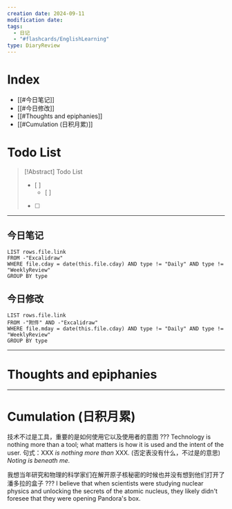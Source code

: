 ```yaml
---
creation date: 2024-09-11
modification date: 
tags:
  - 日记
  - "#flashcards/EnglishLearning"
type: DiaryReview
---
```

# Index
- [[#今日笔记]]
- [[#今日修改]]
- [[#Thoughts and epiphanies]]
- [[#Cumulation (日积月累)]]
# Todo List
>[!Abstract] Todo List
>- [ ] 
>	- [ ] 
>-  [ ] 

---
## 今日笔记
```dataview
LIST rows.file.link
FROM -"Excalidraw"
WHERE file.cday = date(this.file.cday) AND type != "Daily" AND type != "WeeklyReview"
GROUP BY type
```
## 今日修改
```dataview
LIST rows.file.link
FROM -"附件" AND -"Excalidraw"
WHERE file.mday = date(this.file.cday) AND type != "Daily" AND type != "WeeklyReview"
GROUP BY type
```

---
# Thoughts and epiphanies

---
# Cumulation (日积月累)
技术不过是工具，重要的是如何使用它以及使用者的意图
???
Technology is nothing more than a tool; what matters is how it is used and the intent of the user.
句式：XXX *is nothing more than* XXX. (否定表没有什么，不过是的意思) *Noting is beneath me.*

我想当年研究和物理的科学家们在解开原子核秘密的时候也并没有想到他们打开了潘多拉的盒子
???
I believe that when scientists were studying nuclear physics and unlocking the secrets of the atomic nucleus, they likely didn't foresee that they were opening Pandora's box.


